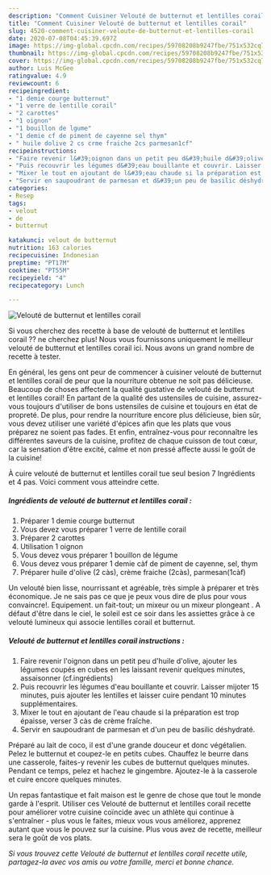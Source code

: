 ```yaml
---
description: "Comment Cuisiner Velouté de butternut et lentilles corail"
title: "Comment Cuisiner Velouté de butternut et lentilles corail"
slug: 4520-comment-cuisiner-veloute-de-butternut-et-lentilles-corail
date: 2020-07-08T04:45:39.697Z
image: https://img-global.cpcdn.com/recipes/59708208b9247fbe/751x532cq70/veloute-de-butternut-et-lentilles-corail-photo-principale-de-la-recette.jpg
thumbnail: https://img-global.cpcdn.com/recipes/59708208b9247fbe/751x532cq70/veloute-de-butternut-et-lentilles-corail-photo-principale-de-la-recette.jpg
cover: https://img-global.cpcdn.com/recipes/59708208b9247fbe/751x532cq70/veloute-de-butternut-et-lentilles-corail-photo-principale-de-la-recette.jpg
author: Luis McGee
ratingvalue: 4.9
reviewcount: 6
recipeingredient:
- "1 demie courge butternut"
- "1 verre de lentille corail"
- "2 carottes"
- "1 oignon"
- "1 bouillon de lgume"
- "1 demie cf de piment de cayenne sel thym"
- " huile dolive 2 cs crme fraiche 2cs parmesan1cf"
recipeinstructions:
- "Faire revenir l&#39;oignon dans un petit peu d&#39;huile d&#39;olive, ajouter les légumes coupés en cubes en les laissant revenir quelques minutes, assaisonner (cf.ingrédients)"
- "Puis recouvrir les légumes d&#39;eau bouillante et couvrir. Laisser mijoter 15 minutes, puis ajouter les lentilles et laisser cuire pendant 10 minutes supplémentaires."
- "Mixer le tout en ajoutant de l&#39;eau chaude si la préparation est trop épaisse, verser 3 càs de crème fraîche."
- "Servir en saupoudrant de parmesan et d&#39;un peu de basilic déshydraté."
categories:
- Resep
tags:
- velout
- de
- butternut

katakunci: velout de butternut 
nutrition: 163 calories
recipecuisine: Indonesian
preptime: "PT17M"
cooktime: "PT55M"
recipeyield: "4"
recipecategory: Lunch

---
```



![Velouté de butternut et lentilles corail](https://img-global.cpcdn.com/recipes/59708208b9247fbe/751x532cq70/veloute-de-butternut-et-lentilles-corail-photo-principale-de-la-recette.jpg)

Si vous cherchez des recette à base de velouté de butternut et lentilles corail ?? ne cherchez plus! Nous vous fournissons uniquement le meilleur velouté de butternut et lentilles corail ici. Nous avons un grand nombre de recette à tester.

En général, les gens ont peur de commencer à cuisiner velouté de butternut et lentilles corail de peur que la nourriture obtenue ne soit pas délicieuse. Beaucoup de choses affectent la qualité gustative de velouté de butternut et lentilles corail! En partant de la qualité des ustensiles de cuisine, assurez-vous toujours d'utiliser de bons ustensiles de cuisine et toujours en état de propreté. De plus, pour rendre la nourriture encore plus délicieuse, bien sûr, vous devez utiliser une variété d'épices afin que les plats que vous préparez ne soient pas fades. Et enfin, entraînez-vous pour reconnaître les différentes saveurs de la cuisine, profitez de chaque cuisson de tout cœur, car la sensation d'être excité, calme et non pressé affecte aussi le goût de la cuisine!

<!--inarticleads1-->

À cuire velouté de butternut et lentilles corail tue seul besion 7 Ingrédients et 4 pas. Voici comment vous atteindre cette.

##### Ingrédients de velouté de butternut et lentilles corail :

1. Préparer 1 demie courge butternut
1. Vous devez vous préparer 1 verre de lentille corail
1. Préparer 2 carottes
1. Utilisation 1 oignon
1. Vous devez vous préparer 1 bouillon de légume
1. Vous devez vous préparer 1 demie càf de piment de cayenne, sel, thym
1. Préparer  huile d&#39;olive (2 càs), crème fraiche (2càs), parmesan(1càf)


Un velouté bien lisse, nourrissant et agréable, très simple à préparer et très économique. Je ne sais pas ce que je peux vous dire de plus pour vous convaincre!. Equipement. un fait-tout; un mixeur ou un mixeur plongeant . A défaut d&#39;être dans le ciel, le soleil est ce soir dans les assiettes grâce à ce velouté lumineux qui associe lentilles corail et butternut. 

<!--inarticleads2-->

##### Velouté de butternut et lentilles corail instructions :

1. Faire revenir l&#39;oignon dans un petit peu d&#39;huile d&#39;olive, ajouter les légumes coupés en cubes en les laissant revenir quelques minutes, assaisonner (cf.ingrédients)
1. Puis recouvrir les légumes d&#39;eau bouillante et couvrir. Laisser mijoter 15 minutes, puis ajouter les lentilles et laisser cuire pendant 10 minutes supplémentaires.
1. Mixer le tout en ajoutant de l&#39;eau chaude si la préparation est trop épaisse, verser 3 càs de crème fraîche.
1. Servir en saupoudrant de parmesan et d&#39;un peu de basilic déshydraté.


Préparé au lait de coco, il est d&#39;une grande douceur et donc végétalien. Pelez le butternut et coupez-le en petits cubes. Chauffez le beurre dans une casserole, faites-y revenir les cubes de butternut quelques minutes. Pendant ce temps, pelez et hachez le gingembre. Ajoutez-le à la casserole et cuire encore quelques minutes. 

<!--inarticleads1-->

<p>
Un repas fantastique et fait maison est le genre de chose que tout le monde garde à l'esprit. Utiliser ces Velouté de butternut et lentilles corail recette pour améliorer votre cuisine coïncide avec un athlète qui continue à s'entraîner - plus vous le faites, mieux vous vous améliorez, apprenez autant que vous le pouvez sur la cuisine. Plus vous avez de recette, meilleur sera le goût de vos plats.
</p>

<p>
<i>Si vous trouvez cette Velouté de butternut et lentilles corail recette utile, partagez-la avec vos amis ou votre famille, merci et bonne chance.</i>
</p>
